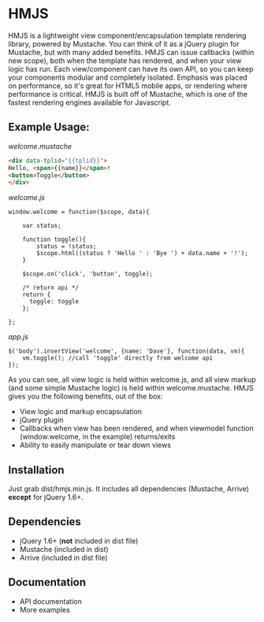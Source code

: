 # HMJS
HMJS is a lightweight view component/encapsulation template rendering library, powered by Mustache. You can 
think of it as a jQuery plugin for Mustache, but with many added benefits. HMJS can issue callbacks (within new scope), 
both when the template has rendered, and when your view logic has run. Each view/component can have its own API, so 
you can keep your components modular and completely isolated. Emphasis was placed on performance, so it's great for
HTML5 mobile apps, or rendering where performance is critical. HMJS is built off of Mustache, which is one of the fastest
rendering engines available for Javascript.

## Example Usage:

_welcome.mustache_
```HTML
<div data-tplid="{{tplid}}">
Hello, <span>{{name}}</span>!
<button>Toggle</button>
</div>
```
_welcome.js_
```JS
window.welcome = function($scope, data){

    var status;
    
    function toggle(){
        status = !status;
        $scope.html((status ? 'Hello ' : 'Bye ') + data.name + '!');
    }
    
    $scope.on('click', 'button', toggle);
    
    /* return api */
    return {
      toggle: toggle
    };
   
};
```
_app.js_
```JS
$('body').insertView('welcome', {name: 'Dave'}, function(data, vm){
    vm.toggle(); //call 'toggle' directly from welcome api
});
```
As you can see, all view logic is held within welcome.js, and all view markup (and some simple Mustache logic) is held within welcome.mustache. HMJS gives you the following benefits, out of the box:

- View logic and markup encapsulation
- jQuery plugin
- Callbacks when view has been rendered, and when viewmodel function (window.welcome, in the example) returns/exits
- Ability to easily manipulate or tear down views

## Installation

Just grab dist/hmjs.min.js. It includes all dependencies (Mustache, Arrive) **except** for jQuery 1.6+.

## Dependencies

- jQuery 1.6+ (**not** included in dist file)
- Mustache (included in dist)
- Arrive (included in dist file)

## Documentation

- API documentation
- More examples